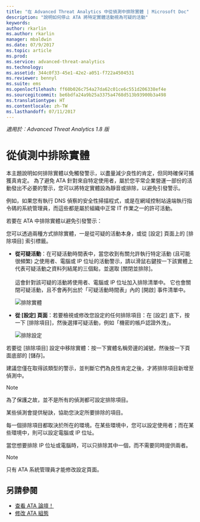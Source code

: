 ```yaml
---
title: "在 Advanced Threat Analytics 中從偵測中排除實體 | Microsoft Doc"
description: "說明如何停止 ATA 將特定實體活動視為可疑的活動"
keywords: 
author: rkarlin
ms.author: rkarlin
manager: mbaldwin
ms.date: 07/9/2017
ms.topic: article
ms.prod: 
ms.service: advanced-threat-analytics
ms.technology: 
ms.assetid: 344c0f33-45e1-42e2-a051-f722a4504531
ms.reviewer: bennyl
ms.suite: ems
ms.openlocfilehash: ff60b026c754a27da62c01ce6c551d206338ef4e
ms.sourcegitcommit: be6bdfa24a9b25a3375a4768d513b93900b3a498
ms.translationtype: HT
ms.contentlocale: zh-TW
ms.lasthandoff: 07/11/2017
---
```

*適用於︰Advanced Threat Analytics 1.8 版*



# 從偵測中排除實體
<a id="excluding-entities-from-detections" class="xliff"></a>
本主題說明如何排除實體以免觸發警示，以盡量減少良性的肯定，但同時確保可捕獲真肯定。 為了避免 ATA 針對來自特定使用者，屬於您平常企業營運一部份的活動發出不必要的警示，您可以將特定實體設為靜音或排除，以避免引發警示。

例如，如果您有執行 DNS 偵察的安全性掃描程式，或是在網域控制站遠端執行指令碼的系統管理員，而這些都是屬於組織中正常 IT 作業之一的許可活動。

若要在 ATA 中排除實體以避免引發警示：

您可以透過兩種方式排除實體，一是從可疑的活動本身，或從 [設定] 頁面上的 [排除項目] 索引標籤。

- **從可疑活動**：在可疑活動時間表中，當您收到有關允許執行特定活動 (且可能很頻繁) 之使用者、電腦或 IP 位址的活動警示，請以滑鼠右鍵按一下該實體上代表可疑活動之資料列結尾的三個點，並選取 [關閉並排除]。 <br></br>這會針對該可疑的活動將使用者、電腦或 IP 位址加入排除清單中。 它也會關閉可疑活動，且不會再列出於「可疑活動時間表」內的 [開啟] 事件清單中。

    ![排除實體](./media/exclude-in-sa.png)

- **從 [設定] 頁面**：若要檢視或修改您設定的任何排除項目：在 [設定] 底下，按一下 [排除項目]，然後選擇可疑活動，例如「機密的帳戶認證外洩」。

    ![排除設定](./media/exclusions-config-page.png)

若要從 [排除項目] 設定中移除實體：按一下實體名稱旁邊的減號，然後按一下頁面底部的 [儲存]。

建議您僅在取得該類型的警示，並判斷它們為良性肯定之後，才將排除項目新增至偵測中。 

> [!NOTE]
> 為了保護之故，並不是所有的偵測都可設定排除項目。 

某些偵測會提供秘訣，協助您決定所要排除的項目。 

每一個排除項目都取決於所在的環境。在某些環境中，您可以設定使用者；而在某些環境中，則可以設定電腦或 IP 位址。 

當您想要排除 IP 位址或電腦時，可以只排除其中一個，而不需要同時提供兩者。

> [!NOTE]
> 只有 ATA 系統管理員才能修改設定頁面。


## 另請參閱
<a id="see-also" class="xliff"></a>
- [查看 ATA 論壇！](https://social.technet.microsoft.com/Forums/security/home?forum=mata)
- [修改 ATA 組態](modifying-ata-center-configuration.md)
